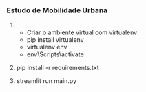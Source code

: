 ### Estudo de Mobilidade Urbana

<ol>
    <li>
        <ul>
            <li>Criar o ambiente virtual com virtualenv:</li>
            <li>pip install virtualenv</li>
            <li>virtualenv env</li>
            <li>env\Scripts\activate</li>
        </ul>
    </li>
    <li>
        <p>
            pip install -r requirements.txt
        </p>
    </li>
    <li>
        <p>
            streamlit run main.py
        </p>
    </li>
</ol>